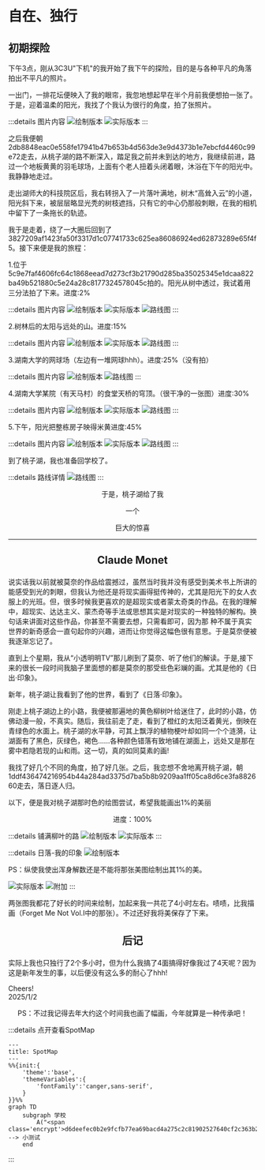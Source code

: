 # 自在、独行
## 初期探险
<p class='ins'>下午3点，刚从3C3U"下机"的我开始了我下午的探险，目的是与各种平凡的角落拍出不平凡的照片。</p>
<p class='ins'>一出门，一排花坛便映入了我的眼帘，我忽地想起早在半个月前我便想拍一张了。于是，迎着温柔的阳光，我找了个我认为很行的角度，拍了张照片。</p>

:::details 图片内容
<img title="绘制版本" content='/imgs/walk_alone/0.jpg' />
<img class='encrypt' title="实际版本" content='8d7575381e40ecb029b11e2de020e013ecb528a4343e2959dad4677e9061d780b7633266b98ea72a26d41477056a8b9c' />	
:::

<p class='ins'>之后我便朝<span class='encrypt'>2db8848eac0e558fe17941b47b653b4d563de3e9d4373b1e7ebcfd4460c99e72</span>走去，从桃子湖的路不断深入，踏足我之前并未到达的地方，我继续前进，路过一个地板黄黄的羽毛球场，上面有个老人扭着头闭着眼，沐浴在下午的阳光中。我静静地走过。</p>
<p class='ins'>走出湖师大的科技院区后，我右转拐入了一片落叶满地，树木“高耸入云”的小道，阳光斜下来，被层层略显光秃的树枝遮挡，只有它的中心仍那般刺眼，在我的相机中留下了一条拖长的轨迹。</p>
<p class='ins'>我于是走着，绕了一大圈后回到了<span class='encrypt'>3827209af1423fa50f3317d1c07741733c625ea86086924ed62873289e65f4f5</span>。接下来便是我的旅程：</p>
1.位于<span class='encrypt'>5c9e7faf4606fc64c1868eead7d273cf3b21790d285ba35025345e1dcaa822ba49b521880c5e24a28c8177324578045c</span>拍的。阳光从树中透过，我试着用三分法拍了下来。<span class='ps'>进度:2%</span>

:::details 图片内容
<img content="/imgs/walk_alone/1.jpg" title="绘制版本" />
<img class='encrypt' content="1c2b5692a0a0f304230f4155f6d08972bbe70fe2c535b8a0b8df82d38af408c03ea017f7e6097808743da71c6fdb261d" title="实际版本" />
<img class='encrypt' content="fc9f2a80c2539039bd0cb8557649fff868ee914a7467274b29febc4bad4f854b4f3b99cd85f7cc3f798feea21dc9ac37" title="路线图" />
:::

2.树林后的太阳与远处的山。<span class='ps'>进度:15%</span>

:::details 图片内容
<img content="/imgs/walk_alone/2.jpg" title="绘制版本" />
<img content="/imgs/walk_alone/2_or.jpg" title="实际版本" />
<img class='encrypt' content="22fe273bf192804e2e8dc5063a4429556c838d714b80c028653a0c15253aeb49630fbfabe7a5b3853f7a2c9be20a9222" title="路线图" />
:::

3.湖南大学的网球场（左边有一堆网球hhh）。<span class='ps'>进度:25%（没有拍）</span>

:::details 图片内容
<img content="/imgs/walk_alone/3.jpg" title="绘制版本" />
<img content="/imgs/walk_alone/prog_3.jpg" title="路线图" />
:::

4.湖南大学某院（有天马村）的食堂天桥的穹顶。（很干净的一张图）<span class='ps'>进度:30%</span>

:::details 图片内容
<img content="/imgs/walk_alone/4.jpg" title="绘制版本" />
<img content="/imgs/walk_alone/4_or.jpg" title="实际版本" />
<img content="/imgs/walk_alone/prog_4.jpg" title="路线图" />
:::

5.下午，阳光把整栋房子映得米黄<span class='ps'>进度:45%</span>

:::details 图片内容
<img content="/imgs/walk_alone/5.jpg" title="绘制版本" />
<img content="/imgs/walk_alone/5_or.jpg" title="实际版本" />
<img content="/imgs/walk_alone/prog_5.jpg" title="路线图" />
:::

到了桃子湖，我也准备回学校了。

:::details 路线详情
<img content="/imgs/walk_alone/prog_6.jpg" title="路线图" />
:::

<div class='hl'>
<p align='center'>于是，桃子湖给了我</p>
<p align='center'>一个</p>
<p align='center'>巨大的惊喜</p>
</div>
<hr />

## <p align='center'>Claude Monet</p>

<p class='ins'>说实话我以前就被莫奈的作品给震撼过，虽然当时我并没有感受到美术书上所讲的能感受到光的刺眼，但我认为他还是将现实画得挺传神的，尤其是阳光下的女人衣服上的光班。但，很多时候我更喜欢的是超现实或者蒙太奇类的作品。在我的理解中，超现实、达达主义、蒙杰奇等手法或思想其实是对现实的一种独特的解构。换句话来讲面对这些作品，你甚至不需要去想，只需看即可，因为那
种不属于真实世界的新奇感会一直句起你的兴趣，进而让你觉得这幅色很有意思。于是莫奈便被我逐渐忘记了。</p>
<p class='ins'>直到上个星期，我从“小透明明TV”那儿刷到了莫奈、听了他们的解读。于是,接下来的很长一段时间我脑子里面想的都是莫奈的那受些色彩斓的画。尤其是他的《日出·印象》。</p>
<p class='ins'>新年，桃子湖让我看到了他的世界，看到了《日落·印象》。</p>
<p class='ins'>刚走上桃子湖边上的小路，我便被那遍地的黄色柳树叶给迷住了，此时的小路，仿佛动漫一般，不真实。随后，我往前走了走，看到了橙红的太阳泛着黄光，倒映在青绿色的水面上。桃子湖的水平静，可其上飘浮的植物梗叶却如同一个个涟漪，让湖面有了黑色，灰绿色，褐色......各种颜色错落有致地铺在湖面上，远处又是那在雾中若隐若现的山和雨。这一切，真的如同莫素的画!</p>
<p class='ins'>我找了好几个不同的角度，拍了好几张。之后，我恋想不舍地离开桃子湖，朝<span class='encrypt'>1ddf436474216954b44a284ad3375d7ba5b8b9209aa1ff05ca8d6ce3fa882660</span>走去，落日逐人归。</p>
<p class='ins'>以下，便是我对桃子湖那时色的绘图尝试，希望我能画出1%的美丽</p>
<p align='center' class='hl'>进度：100%</p>

:::details 铺满柳叶的路
<img content="/imgs/walk_alone/6.jpg" title="绘制版本" />
<img content="/imgs/walk_alone/6_or.jpg" title="实际版本" />
:::

:::details  日落-我的印象
<img content="/imgs/walk_alone/7.jpg" title="绘制版本" />
<p class='ps'>PS：纵使我使出浑身解数还是不能将那张美图绘制出其1%的美。</p>
<img content="/imgs/walk_alone/7_or1.jpg" title="实际版本" />
<img content="/imgs/walk_alone/7_or0.jpg" title="附加" />
:::

<p class='ins'>两张图我都花了好长的时间来绘制，加起来我一共花了4小时左右。啧啧，比我描画（Forget Me Not Vol.I中的那张）。不过还好我将美保存了下来。</p>

## <p align='center'>后记</p>
<p class='ins'>实际上我也只独行了2个多小时，但为什么我搞了4面搞得好像我过了4天呢？因为这是新年发生的事，以后便没有这么多的耐心了hhh!</p>
<p class='leave'>Cheers!<br>2025/1/2<br></p>
<p align='center' class='ps'>PS：不过我记得去年大约这个时间我也画了幅画，今年就算是一种传承吧！</p>

:::details 点开查看<span title='我编的词'>SpotMap</span>
```mermaid
---
title: SpotMap
---
%%{init:{
	'theme':'base', 
	'themeVariables':{
		'fontFamily':'canger,sans-serif',
	}
}}%%
graph TD
    subgraph 学校
        A("<span class='encrypt'>d6deefec0b2e9fcfb77ea69bacd4a275c2c81902527640cf2c363b29de9a18199c275fbce8c7b94f546a14e8ebbd77a40b36b0d6bceeece615598ec9d185b7ff</span>") --> 小测试
    end
```
:::

